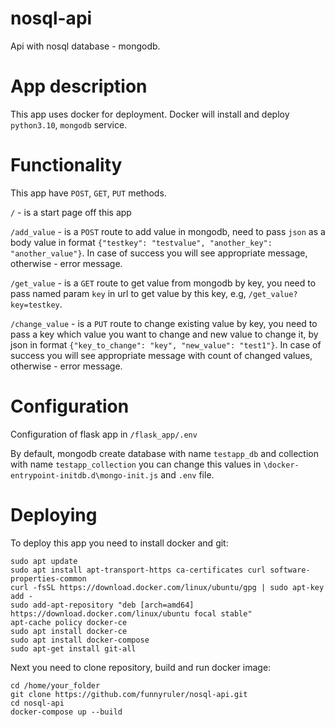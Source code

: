 # nosql-api
Api with nosql database - mongodb.
# App description
This app uses docker for deployment. Docker will install and deploy `python3.10`, `mongodb` service.
# Functionality
This app have `POST`, `GET`, `PUT` methods.

`/` - is a start page off this app

`/add_value` - is a `POST` route to add value in mongodb, need to pass `json` as a body value in format `{"testkey": "testvalue", "another_key": "another_value"}`.
In case of success you will see appropriate message, otherwise - error message.

`/get_value` - is a `GET` route to get value from mongodb by key, you need to pass named param `key` in url 
to get value by this key, e.g, `/get_value?key=testkey`.

`/change_value` - is a `PUT` route to change existing value by key, you need to pass 
a key which value you want to change and new value to change it, by json in format `{"key_to_change": "key", "new_value": "test1"}`.
In case of success you will see appropriate message with count of changed values, otherwise - error message.
# Configuration
Configuration of flask app in `/flask_app/.env`

By default, mongodb create database with name `testapp_db` and collection with name 
`testapp_collection` you can change this values in `\docker-entrypoint-initdb.d\mongo-init.js` 
and `.env` file.
# Deploying
To deploy this app you need to install docker and git:
```
sudo apt update
sudo apt install apt-transport-https ca-certificates curl software-properties-common
curl -fsSL https://download.docker.com/linux/ubuntu/gpg | sudo apt-key add -
sudo add-apt-repository "deb [arch=amd64] https://download.docker.com/linux/ubuntu focal stable"
apt-cache policy docker-ce
sudo apt install docker-ce
sudo apt install docker-compose
sudo apt-get install git-all
```
Next you need to clone repository, build and run docker image:
```
cd /home/your_folder
git clone https://github.com/funnyruler/nosql-api.git
cd nosql-api
docker-compose up --build
```
